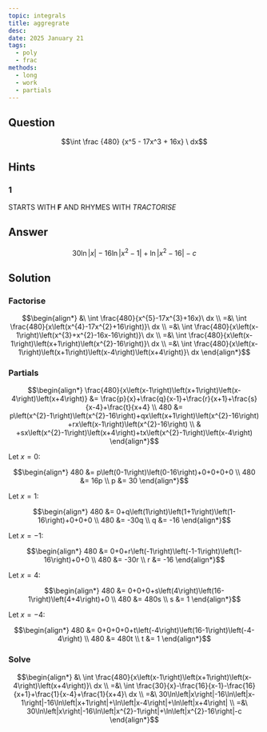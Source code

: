 ```yaml
---
topic: integrals
title: aggregrate
desc: 
date: 2025 January 21
tags:
  - poly
  - frac
methods:
  - long
  - work
  - partials
---
```



## Question
```math
\int
  \frac
    {480}
    {x^5 - 17x^3 + 16x}
\ dx
```


## Hints

### 1
STARTS WITH <strong>F</strong> AND RHYMES WITH <em>TRACTORISE</em>


## Answer
```math
30\ln\left|x\right|-16\ln\left|x^{2}-1\right|+\ln\left|x^{2}-16\right|-c
```


## Solution

### Factorise
```math
\begin{align*}
  &\ \int \frac{480}{x^{5}-17x^{3}+16x}\ dx
  \\ =&\ \int \frac{480}{x\left(x^{4}-17x^{2}+16\right)}\ dx
  \\ =&\ \int \frac{480}{x\left(x-1\right)\left(x^{3}+x^{2}-16x-16\right)}\ dx
  \\ =&\ \int \frac{480}{x\left(x-1\right)\left(x+1\right)\left(x^{2}-16\right)}\ dx
  \\ =&\ \int \frac{480}{x\left(x-1\right)\left(x+1\right)\left(x-4\right)\left(x+4\right)}\ dx
\end{align*}
```

### Partials
```math
\begin{align*}
  \frac{480}{x\left(x-1\right)\left(x+1\right)\left(x-4\right)\left(x+4\right)} &= \frac{p}{x}+\frac{q}{x-1}+\frac{r}{x+1}+\frac{s}{x-4}+\frac{t}{x+4}
  \\ 480 &= p\left(x^{2}-1\right)\left(x^{2}-16\right)+qx\left(x+1\right)\left(x^{2}-16\right)+rx\left(x-1\right)\left(x^{2}-16\right)
    \\ & +sx\left(x^{2}-1\right)\left(x+4\right)+tx\left(x^{2}-1\right)\left(x-4\right)
\end{align*}
```

Let $x = 0$:

```math
\begin{align*}
  480 &= p\left(0-1\right)\left(0-16\right)+0+0+0+0
  \\ 480 &= 16p
  \\ p &= 30
\end{align*}
```

Let $x = 1$:

```math
\begin{align*}
  480 &= 0+q\left(1\right)\left(1+1\right)\left(1-16\right)+0+0+0
  \\ 480 &= -30q
  \\ q &= -16
\end{align*}
```

Let $x = -1$:

```math
\begin{align*}
  480 &= 0+0+r\left(-1\right)\left(-1-1\right)\left(1-16\right)+0+0
  \\ 480 &= -30r
  \\ r &= -16
\end{align*}
```

Let $x = 4$:

```math
\begin{align*}
  480 &= 0+0+0+s\left(4\right)\left(16-1\right)\left(4+4\right)+0
  \\ 480 &= 480s
  \\ s &= 1
\end{align*}
```

Let $x = -4$:

```math
\begin{align*}
  480 &= 0+0+0+0+t\left(-4\right)\left(16-1\right)\left(-4-4\right)
  \\ 480 &= 480t
  \\ t &= 1
\end{align*}
```

### Solve
```math
\begin{align*}
  &\ \int \frac{480}{x\left(x-1\right)\left(x+1\right)\left(x-4\right)\left(x+4\right)}\ dx
  \\ =&\ \int \frac{30}{x}-\frac{16}{x-1}-\frac{16}{x+1}+\frac{1}{x-4}+\frac{1}{x+4}\ dx
  \\ =&\ 30\ln\left|x\right|-16\ln\left|x-1\right|-16\ln\left|x+1\right|+\ln\left|x-4\right|+\ln\left|x+4\right|
  \\ =&\ 30\ln\left|x\right|-16\ln\left|x^{2}-1\right|+\ln\left|x^{2}-16\right|-c
\end{align*}
```
